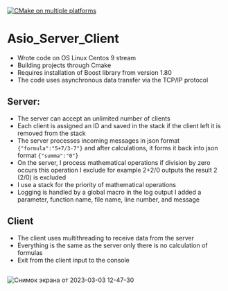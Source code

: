 [![CMake on multiple platforms](https://github.com/Rafail-Mukhutdinov/Asio_Server_Client/actions/workflows/cmake-multi-platform.yml/badge.svg)](https://github.com/Rafail-Mukhutdinov/Asio_Server_Client/actions/workflows/cmake-multi-platform.yml)

# Asio_Server_Client

* Wrote code on OS Linux Centos 9 stream
* Building projects through Cmake
* Requires installation of Boost library from version 1.80
* The code uses asynchronous data transfer via the TCP/IP protocol

## Server:
* The server can accept an unlimited number of clients
* Each client is assigned an ID and saved in the stack if the client left it is removed from the stack
* The server processes incoming messages in json format `{"formula":"5+7/3-7"}` and after calculations, it forms it back into json format `{"summa":"0"}`
* On the server, I process mathematical operations if division by zero occurs this operation I exclude for example 2+2/0 outputs the result 2 (2/0) is excluded
* I use a stack for the priority of mathematical operations
* Logging is handled by a global macro in the log output I added a parameter, function name, file name, line number, and message

## Client
* The client uses multithreading to receive data from the server
* Everything is the same as the server only there is no calculation of formulas
* Exit from the client input to the console



  
##

  
![Снимок экрана от 2023-03-03 12-47-30](https://user-images.githubusercontent.com/22080035/222641664-8a213c3f-0645-4e53-ab38-60ab9fd14ffc.png)
